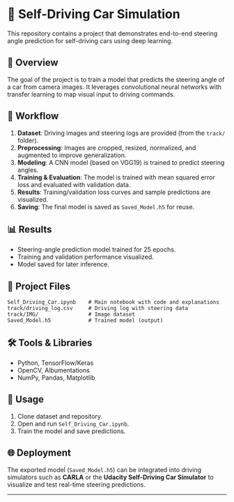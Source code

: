 # 🚗 Self-Driving Car Simulation

This repository contains a project that demonstrates end-to-end steering angle prediction for self-driving cars using deep learning.

## 📌 Overview

The goal of the project is to train a model that predicts the steering angle of a car from camera images. It leverages convolutional neural networks with transfer learning to map visual input to driving commands.

## 🔄 Workflow

1. **Dataset**: Driving images and steering logs are provided (from the `track/` folder).
2. **Preprocessing**: Images are cropped, resized, normalized, and augmented to improve generalization.
3. **Modeling**: A CNN model (based on VGG19) is trained to predict steering angles.
4. **Training & Evaluation**: The model is trained with mean squared error loss and evaluated with validation data.
5. **Results**: Training/validation loss curves and sample predictions are visualized.
6. **Saving**: The final model is saved as `Saved_Model.h5` for reuse.

## 📊 Results

* Steering-angle prediction model trained for 25 epochs.
* Training and validation performance visualized.
* Model saved for later inference.

## 📂 Project Files

```
Self_Driving_Car.ipynb    # Main notebook with code and explanations
track/driving_log.csv     # Driving log with steering data
track/IMG/                # Image dataset
Saved_Model.h5            # Trained model (output)
```

## 🛠️ Tools & Libraries

* Python, TensorFlow/Keras
* OpenCV, Albumentations
* NumPy, Pandas, Matplotlib

## 🚀 Usage

1. Clone dataset and repository.
2. Open and run `Self_Driving_Car.ipynb`.
3. Train the model and save predictions.

## 🌐 Deployment

The exported model (`Saved_Model.h5`) can be integrated into driving simulators such as **CARLA** or the **Udacity Self-Driving Car Simulator** to visualize and test real-time steering predictions.

---

